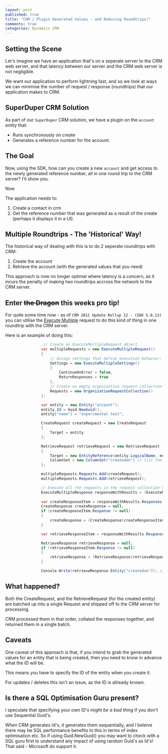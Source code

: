 ```yaml
---
layout: post
published: true
title: "CRM / Plugin Generated Values - and Reducing Roundtrips!"
comments: true
categories: Dynamics CRM
---
```


## Setting the Scene
Let's imagine we have an application that's on a seperate server to the CRM web server, and that latency between our server and the CRM web server is not negligible. 

We want our application to perform lightning fast, and so we look at ways we can minimise the number of request / response (roundtrips) that our application makes to CRM. 

## SuperDuper CRM Solution
As part of our `SuperDuper` CRM solution, we have a plugin on the `account` entity that:

- Runs synchronously on create
- Generates a reference number for the account.

## The Goal

Now, using the SDK, how can you create a new `account` and get access to the newly generated reference number, all in one round trip to the CRM server? I'll show you.

<!-- more -->
Now 

The application needs to:

1. Create a contact in crm
2. Get the reference number that was generated as a result of the create (perhaps it displays it in a UI).

## Multiple Roundtrips - The 'Historical' Way!
The historical way of dealing with this is to do 2 seperate roundtrips with CRM:

1. Create the account
2. Retrieve the account (with the generated values that you need)

This approach is now no longer optimal where latency is a concern, as it incurs the penalty of making two roundtrips accross the network to the CRM server.

## Enter ~~the Dragon~~ this weeks pro tip!
For quite some time now - as of `CRM 2011 Update Rollup 12 - (SDK 5.0.13)` you can utilise the [Execute Multiple](http://msdn.microsoft.com/en-gb/library/jj863604(v=crm.5).aspx) request to do this kind of thing in one roundtrip with the CRM server.

Here is an example of doing this:

``` csharp
 				 // Create an ExecuteMultipleRequest object.
                var multipleRequests = new ExecuteMultipleRequest()
                {
                    // Assign settings that define execution behavior: continue on error, return responses. 
                    Settings = new ExecuteMultipleSettings()
                    {
                        ContinueOnError = false,
                        ReturnResponses = true
                    },
                    // Create an empty organization request collection.
                    Requests = new OrganizationRequestCollection()
                };

                var entity = new Entity("account");
                entity.Id = Guid.NewGuid();
                entity["name"] = "experimental test";

                CreateRequest createRequest = new CreateRequest
                {
                    Target = entity
                };

                RetrieveRequest retrieveRequest = new RetrieveRequest
                {
                    Target = new EntityReference(entity.LogicalName, entity.Id),
                    ColumnSet = new ColumnSet("createdon") // list the fields that you want here
                };

                multipleRequests.Requests.Add(createRequest);
                multipleRequests.Requests.Add(retrieveRequest);

                // Execute all the requests in the request collection using a single web method call.
                ExecuteMultipleResponse responseWithResults = (ExecuteMultipleResponse)orgService.Execute(multipleRequests);
                             
                var createResponseItem = responseWithResults.Responses[0];
                CreateResponse createResponse = null;
                if (createResponseItem.Response != null)
                {
                    createResponse = (CreateResponse)createResponseItem.Response;
                }

                var retrieveResponseItem = responseWithResults.Responses[1];

                RetrieveResponse retrieveResponse = null;
                if (retrieveResponseItem.Response != null)
                {
                    retrieveResponse = (RetrieveResponse)retrieveResponseItem.Response;
                }

                Console.Write(retrieveResponse.Entity["createdon"]); // yup - we got the value we needed!

```

## What happened?
Both the CreateRequest, and the RetrieveRequest (for the created entity) are batched up into a single Request and shipped off to the CRM server for processing.

CRM processed them in that order, collated the responses together, and returned them in a single batch.

## Caveats
One caveat of this approach is that, if you intend to grab the generated values for an entity that is being created, then you need to know in advance what the ID will be.

This means you have to specify the ID of the entity when you create it. 

For updates / deletes this isn't an issue, as the ID is allready known.

## Is there a SQL Optimisation Guru present?
I speculate that specifying your own ID's _might be a bad thing_ if you don't use Sequential Guid's.

When CRM generates Id's, it generates them sequentially, and I beleive there may be SQL performance benefits to this in terms of index optimisation etc. So if using Guid.NewGuid() you may want to check with a SQL guru first to understand any impact of using random Guid's as Id's! That said - Microsoft do support it.